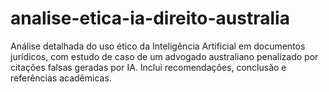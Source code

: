 # analise-etica-ia-direito-australia
Análise detalhada do uso ético da Inteligência Artificial em documentos jurídicos, com estudo de caso de um advogado australiano penalizado por citações falsas geradas por IA. Inclui recomendações, conclusão e referências acadêmicas.
